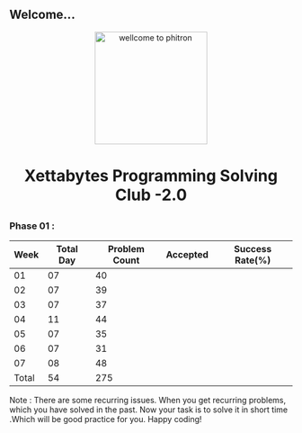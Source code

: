 ## Welcome...

<p align="center">
  <img src="https://play-lh.googleusercontent.com/sD1PjHX1s76Nw54bki3rIvqjLmKXrJNenU8YmrKTznL3r9c7a8wFzjb6_TUoyKAMa5w" alt="wellcome to phitron" width="200" height="200"/>
</p>

<h1><p style="text-align: center;">Xettabytes Programming Solving Club -2.0</p></h1>

### Phase 01 : 
|Week|Total Day|Problem Count|Accepted|Success Rate(%)|
|-|-|-|-|-|
|01|07|40|||
|02|07|39|||
|03|07|37|||
|04|11|44|||
|05|07|35|||
|06|07|31|||
|07|08|48|||
|Total|54|275|||

Note : There are some recurring issues. When you get recurring problems, which you have solved in the past. Now your task is to solve it in short time .Which will be good practice for you. Happy coding!
